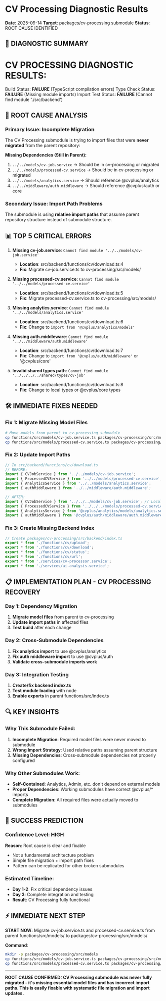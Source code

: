 # CV Processing Diagnostic Results
**Date**: 2025-09-14
**Target**: packages/cv-processing submodule
**Status**: ROOT CAUSE IDENTIFIED

## 🎯 **DIAGNOSTIC SUMMARY**

CV PROCESSING DIAGNOSTIC RESULTS:
=================================
Build Status: **FAILURE** (TypeScript compilation errors)
Type Check Status: **FAILURE** (Missing module imports)
Import Test Status: **FAILURE** (Cannot find module './src/backend')

## 🚨 **ROOT CAUSE ANALYSIS**

### **Primary Issue: Incomplete Migration**
The CV Processing submodule is trying to import files that were **never migrated** from the parent repository:

**Missing Dependencies (Still in Parent):**
1. `../../models/cv-job.service` → Should be in cv-processing or migrated
2. `../../models/processed-cv.service` → Should be in cv-processing or migrated
3. `../../models/analytics.service` → Should reference @cvplus/analytics
4. `../../middleware/auth.middleware` → Should reference @cvplus/auth or core

### **Secondary Issue: Import Path Problems**
The submodule is using **relative import paths** that assume parent repository structure instead of submodule structure.

## 📊 **TOP 5 CRITICAL ERRORS**

1. **Missing cv-job.service**: `Cannot find module '../../models/cv-job.service'`
   - **Location**: src/backend/functions/cv/download.ts:4
   - **Fix**: Migrate cv-job.service.ts to cv-processing/src/models/

2. **Missing processed-cv.service**: `Cannot find module '../../models/processed-cv.service'`
   - **Location**: src/backend/functions/cv/download.ts:5
   - **Fix**: Migrate processed-cv.service.ts to cv-processing/src/models/

3. **Missing analytics.service**: `Cannot find module '../../models/analytics.service'`
   - **Location**: src/backend/functions/cv/download.ts:6
   - **Fix**: Change to `import from '@cvplus/analytics/models'`

4. **Missing auth.middleware**: `Cannot find module '../../middleware/auth.middleware'`
   - **Location**: src/backend/functions/cv/download.ts:7
   - **Fix**: Change to `import from '@cvplus/auth/middleware'` or '@cvplus/core'

5. **Invalid shared types path**: `Cannot find module '../../../../shared/types/cv-job'`
   - **Location**: src/backend/functions/cv/download.ts:8
   - **Fix**: Change to local types or @cvplus/core types

## 🛠️ **IMMEDIATE FIXES NEEDED**

### **Fix 1: Migrate Missing Model Files**
```bash
# Move models from parent to cv-processing submodule
cp functions/src/models/cv-job.service.ts packages/cv-processing/src/models/
cp functions/src/models/processed-cv.service.ts packages/cv-processing/src/models/
```

### **Fix 2: Update Import Paths**
```typescript
// In src/backend/functions/cv/download.ts
// BEFORE:
import { CVJobService } from '../../models/cv-job.service';
import { ProcessedCVService } from '../../models/processed-cv.service';
import { AnalyticsService } from '../../models/analytics.service';
import { authMiddleware } from '../../middleware/auth.middleware';

// AFTER:
import { CVJobService } from '../../../models/cv-job.service'; // Local to submodule
import { ProcessedCVService } from '../../../models/processed-cv.service'; // Local to submodule
import { AnalyticsService } from '@cvplus/analytics/models/analytics.service'; // From analytics submodule
import { authMiddleware } from '@cvplus/auth/middleware/auth.middleware'; // From auth submodule
```

### **Fix 3: Create Missing Backend Index**
```typescript
// Create packages/cv-processing/src/backend/index.ts
export * from './functions/cv/upload';
export * from './functions/cv/download';
export * from './functions/cv/status';
export * from './functions/cv/url';
export * from './services/cv-processor.service';
export * from './services/ai-analysis.service';
```

## 📋 **IMPLEMENTATION PLAN - CV PROCESSING RECOVERY**

### **Day 1: Dependency Migration**
1. **Migrate model files** from parent to cv-processing
2. **Update import paths** in affected files
3. **Test build** after each change

### **Day 2: Cross-Submodule Dependencies**
1. **Fix analytics import** to use @cvplus/analytics
2. **Fix auth middleware import** to use @cvplus/auth
3. **Validate cross-submodule imports work**

### **Day 3: Integration Testing**
1. **Create/fix backend index.ts**
2. **Test module loading** with node
3. **Enable exports** in parent functions/src/index.ts

## 🔍 **KEY INSIGHTS**

### **Why This Submodule Failed:**
1. **Incomplete Migration**: Required model files were never moved to submodule
2. **Wrong Import Strategy**: Used relative paths assuming parent structure
3. **Missing Dependencies**: Cross-submodule dependencies not properly configured

### **Why Other Submodules Work:**
- **Self-Contained**: Analytics, Admin, etc. don't depend on external models
- **Proper Dependencies**: Working submodules have correct @cvplus/* imports
- **Complete Migration**: All required files were actually moved to submodules

## 🎯 **SUCCESS PREDICTION**

### **Confidence Level**: HIGH
**Reason**: Root cause is clear and fixable
- Not a fundamental architecture problem
- Simple file migration + import path fixes
- Pattern can be replicated for other broken submodules

### **Estimated Timeline**:
- **Day 1-2**: Fix critical dependency issues
- **Day 3**: Complete integration and testing
- **Result**: CV Processing fully functional

## ⚡ **IMMEDIATE NEXT STEP**

**START NOW**: Migrate cv-job.service.ts and processed-cv.service.ts from parent functions/src/models/ to packages/cv-processing/src/models/

**Command**:
```bash
mkdir -p packages/cv-processing/src/models
cp functions/src/models/cv-job.service.ts packages/cv-processing/src/models/
cp functions/src/models/processed-cv.service.ts packages/cv-processing/src/models/
```

---

**ROOT CAUSE CONFIRMED: CV Processing submodule was never fully migrated - it's missing essential model files and has incorrect import paths. This is easily fixable with systematic file migration and import updates.**